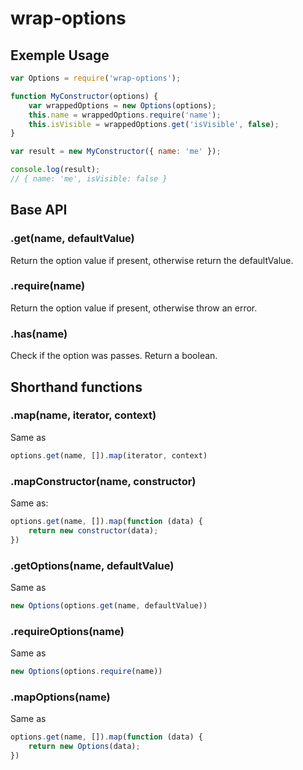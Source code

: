 # wrap-options

## Exemple Usage

```js
var Options = require('wrap-options');

function MyConstructor(options) {
    var wrappedOptions = new Options(options);
    this.name = wrappedOptions.require('name');
    this.isVisible = wrappedOptions.get('isVisible', false);
}

var result = new MyConstructor({ name: 'me' });

console.log(result);
// { name: 'me', isVisible: false }
```

## Base API

### .get(name, defaultValue)
Return the option value if present, otherwise return the defaultValue.

### .require(name)
Return the option value if present, otherwise throw an error.

### .has(name)
Check if the option was passes. Return a boolean.

## Shorthand functions

### .map(name, iterator, context)
Same as
```js
options.get(name, []).map(iterator, context)
```

### .mapConstructor(name, constructor)
Same as:
```js
options.get(name, []).map(function (data) {
    return new constructor(data);
})
```

### .getOptions(name, defaultValue)
Same as
```js
new Options(options.get(name, defaultValue))
```

### .requireOptions(name)
Same as
```js
new Options(options.require(name))
```

### .mapOptions(name)
Same as
```js
options.get(name, []).map(function (data) {
    return new Options(data);
})
```

